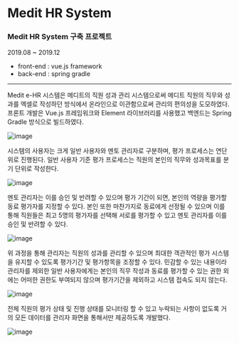 # Medit HR System
### **Medit HR System 구축 프로젝트**

2019.08 ~ 2019.12
* front-end : vue.js framework
* back-end : spring gradle

---
Medit e-HR 시스템은 메디트의 직원 성과 관리 시스템으로써 메디트 직원의 직무와 성과를 엑셀로 작성하던 방식에서 온라인으로 이관함으로써 관리의 편의성을 도모하였다.
프론트 개발은 Vue.js 프레임워크와 Element 라이브러리를 사용했고 백엔드는 Spring Gradle 방식으로 빌드하였다.

![image](http://drawyourmind.com/static/img/works/ehr_1.png)

시스템의 사용자는 크게 일반 사용자와 멘토 관리자로 구분하며, 평가 프로세스는 연단위로 진행된다. 일반 사용자 기준 평가 프로세스는 직원의 본인의 직무와 성과목표를 분기 단위로 작성한다.

![image](http://drawyourmind.com/static/img/works/ehr_2.png)

멘토 관리자는 이를 승인 및 반려할 수 있으며 평가 기간이 되면, 본인의 역량을 평가할 동료 평가자를 지정할 수 있다. 본인 또한 마찬가지로 동료에게 선정될 수 있으며 이를 통해 직원들은 최고 5명의 평가자를 선택해 서로를 평가할 수 있고 멘토 관리자를 이를 승인 및 반려할 수 있다.

![image](http://drawyourmind.com/static/img/works/ehr_3.png)

위 과정을 통해 관리자는 직원의 성과를 관리할 수 있으며 최대한 객관적인 평가 시스템을 유지할 수 있도록 평가기간 및 평가항목을 조정할 수 있다. 민감할 수 있는 내용이라 관리자를 제외한 일반 사용자에게는 본인의 직무 작성과 동료를 평가할 수 있는 권한 외에는 어떠한 권한도 부여되지 않으며 평가기간을 제외하고 시스템 접속도 되지 않는다.

![image](http://drawyourmind.com/static/img/works/ehr_4.png)

전체 직원의 평가 상태 및 진행 상태를 모니터링 할 수 있고 누락되는 사항이 없도록 거의 모든 데이터를 관리자 화면을 통해서만 제공하도록 개발했다.

![image](http://drawyourmind.com/static/img/works/ehr_5.png)
